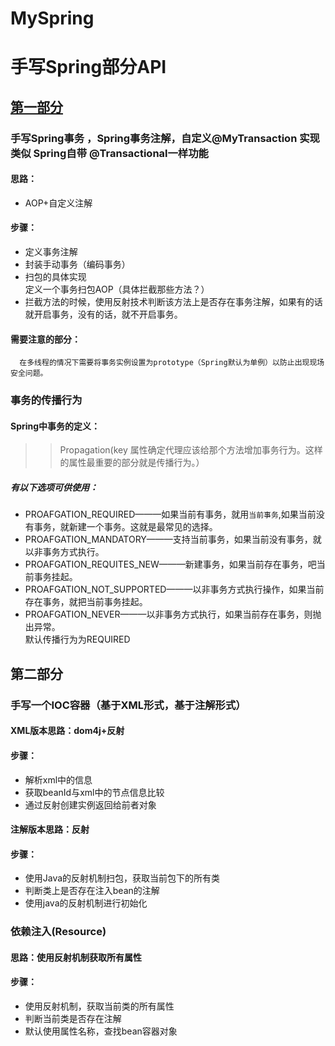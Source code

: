 # MySpring
手写Spring部分API
========
[第一部分](https://github.com/JialongWen/Frame.git)  
--------
### 手写Spring事务 ，Spring事务注解，自定义@MyTransaction 实现类似 Spring自带 @Transactional一样功能<br>
#### 思路：<br>
* AOP+自定义注解<br>

#### 步骤：<br>
* 定义事务注解<br>
* 封装手动事务（编码事务）<br>
* 扫包的具体实现<br>
            定义一个事务扫包AOP（具体拦截那些方法？）<br>
* 拦截方法的时候，使用反射技术判断该方法上是否存在事务注解，如果有的话就开启事务，没有的话，就不开启事务。<br>
#### 需要注意的部分：<br>
      在多线程的情况下需要将事务实例设置为prototype（Spring默认为单例）以防止出现现场安全问题。

### 事务的传播行为
#### Spring中事务的定义：<br>
>> Propagation(key 属性确定代理应该给那个方法增加事务行为。这样的属性最重要的部分就是传播行为。）
##### 有以下选项可供使用：
* PROAFGATION_REQUIRED———如果当前有事务，就用`当前事务`,如果当前没有事务，就新建一个事务。这就是最常见的选择。
* PROAFGATION_MANDATORY———支持当前事务，如果当前没有事务，就以非事务方式执行。
* PROAFGATION_REQUITES_NEW———新建事务，如果当前存在事务，吧当前事务挂起。
* PROAFGATION_NOT_SUPPORTED———以非事务方式执行操作，如果当前存在事务，就把当前事务挂起。
* PROAFGATION_NEVER———以非事务方式执行，如果当前存在事务，则抛出异常。  
默认传播行为为REQUIRED


第二部分
--------
### 手写一个IOC容器（基于XML形式，基于注解形式）
#### XML版本思路：dom4j+反射
#### 步骤：
* 解析xml中的信息
* 获取beanId与xml中的节点信息比较
* 通过反射创建实例返回给前者对象

#### 注解版本思路：反射
#### 步骤：
* 使用Java的反射机制扫包，获取当前包下的所有类
* 判断类上是否存在注入bean的注解
* 使用java的反射机制进行初始化

### 依赖注入(Resource)
#### 思路：使用反射机制获取所有属性
#### 步骤：
* 使用反射机制，获取当前类的所有属性
* 判断当前类是否存在注解
* 默认使用属性名称，查找bean容器对象
